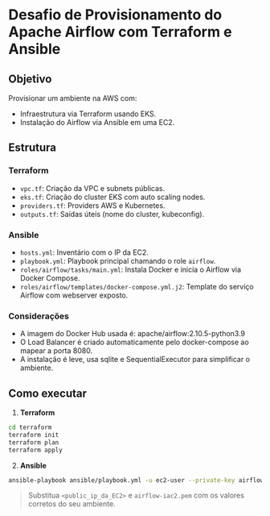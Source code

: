 
# Desafio de Provisionamento do Apache Airflow com Terraform e Ansible

## Objetivo
Provisionar um ambiente na AWS com:
- Infraestrutura via Terraform usando EKS.
- Instalação do Airflow via Ansible em uma EC2.

## Estrutura

### Terraform
- `vpc.tf`: Criação da VPC e subnets públicas.
- `eks.tf`: Criação do cluster EKS com auto scaling nodes.
- `providers.tf`: Providers AWS e Kubernetes.
- `outputs.tf`: Saídas úteis (nome do cluster, kubeconfig).

### Ansible
- `hosts.yml`: Inventário com o IP da EC2.
- `playbook.yml`: Playbook principal chamando o role `airflow`.
- `roles/airflow/tasks/main.yml`: Instala Docker e inicia o Airflow via Docker Compose.
- `roles/airflow/templates/docker-compose.yml.j2`: Template do serviço Airflow com webserver exposto.

### Considerações
- A imagem do Docker Hub usada é: apache/airflow:2.10.5-python3.9
- O Load Balancer é criado automaticamente pelo docker-compose ao mapear a porta 8080.
- A instalação é leve, usa sqlite e SequentialExecutor para simplificar o ambiente.

## Como executar

1. **Terraform**
```bash
cd terraform
terraform init
terraform plan
terraform apply
```

2. **Ansible**
```bash
ansible-playbook ansible/playbook.yml -u ec2-user --private-key airflow-iac2.pem -i ansible/hosts.yml
```

> Substitua `<public_ip_da_EC2>` e `airflow-iac2.pem` com os valores corretos do seu ambiente.
